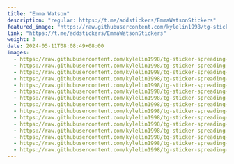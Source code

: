 ```yaml
---
title: "Emma Watson"
description: "regular: https://t.me/addstickers/EmmaWatsonStickers"
featured_image: "https://raw.githubusercontent.com/kylelin1998/tg-sticker-spreading-worldwide-images/main/img/c5c60f8c-411e-4250-b1d0-2291efcdb632.jpg"
link: "https://t.me/addstickers/EmmaWatsonStickers"
weight: 3
date: 2024-05-11T08:08:49+08:00
images:
  - https://raw.githubusercontent.com/kylelin1998/tg-sticker-spreading-worldwide-images/main/img/c5c60f8c-411e-4250-b1d0-2291efcdb632.jpg
  - https://raw.githubusercontent.com/kylelin1998/tg-sticker-spreading-worldwide-images/main/img/fa561c37-09c7-47a4-98c1-a5d76289106e.jpg
  - https://raw.githubusercontent.com/kylelin1998/tg-sticker-spreading-worldwide-images/main/img/ab43d748-616b-4542-90f2-d9d704c33f95.jpg
  - https://raw.githubusercontent.com/kylelin1998/tg-sticker-spreading-worldwide-images/main/img/f31c920d-d882-4e58-a038-0ffec9353f62.jpg
  - https://raw.githubusercontent.com/kylelin1998/tg-sticker-spreading-worldwide-images/main/img/943c5bda-ca9f-4e05-91ff-fd38e9e556fe.jpg
  - https://raw.githubusercontent.com/kylelin1998/tg-sticker-spreading-worldwide-images/main/img/672603c7-de86-45d9-bd54-0a0720559bef.jpg
  - https://raw.githubusercontent.com/kylelin1998/tg-sticker-spreading-worldwide-images/main/img/b15a6df9-d285-40e0-b1bf-0a92cfd2dfda.jpg
  - https://raw.githubusercontent.com/kylelin1998/tg-sticker-spreading-worldwide-images/main/img/5fe87817-62f1-4fc4-b826-c9a2065b882b.jpg
  - https://raw.githubusercontent.com/kylelin1998/tg-sticker-spreading-worldwide-images/main/img/55af3cd4-b775-455e-8f0f-a0fa1e271474.jpg
  - https://raw.githubusercontent.com/kylelin1998/tg-sticker-spreading-worldwide-images/main/img/970a7f25-e422-4a4f-9bf7-0a48c2a8fded.jpg
  - https://raw.githubusercontent.com/kylelin1998/tg-sticker-spreading-worldwide-images/main/img/44cdf2a9-4373-484a-bc4d-0cc91d763d3d.jpg
  - https://raw.githubusercontent.com/kylelin1998/tg-sticker-spreading-worldwide-images/main/img/155b6134-5c4a-4ff4-ab77-749803289bc7.jpg
  - https://raw.githubusercontent.com/kylelin1998/tg-sticker-spreading-worldwide-images/main/img/fee6afc9-c51c-4a9c-b7fe-31e690c86ca3.jpg
  - https://raw.githubusercontent.com/kylelin1998/tg-sticker-spreading-worldwide-images/main/img/90c04099-ecda-4732-8dc6-593740cfa269.jpg
  - https://raw.githubusercontent.com/kylelin1998/tg-sticker-spreading-worldwide-images/main/img/888d953b-9dcf-47f0-b5ba-666017accf64.jpg
---
```

